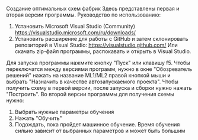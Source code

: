 Создание оптимальных схем фабрик
Здесь представлены первая и вторая версии программы.
Руководство по использованию:
1) Установить Microsoft Visual Studio (Community)
https://visualstudio.microsoft.com/ru/downloads/
2) Установить расширение для работы с GitHub и затем склонировать репозиторий в Visual Studio:
https://visualstudio.github.com/
Или скачать zip-файл программы, распокавать и открыть в Visual Studio.

Для запуска программы нажмите кнопку "Пуск" или клавишу f5.
Чтобы переключатся между версиями программ, нужно в окне "Обозреватель решений" нажать на название ML1/ML2 правой кнопкой мыши 
и выбрать "Назначить в качестве автозапускаемого проекта".
Чтобы получить схему в первой версии, после запуска и сборки нужно нажать "Построить".
Во второй версии программы для получения схемы нужно:
1. Выбрать нужные параметры обучения
2. Нажать "Обучить"
3. Подождать, пока пройдет машинное обучение. 
Время обучения сильно зависит от выбранных параметров и может быть большим
